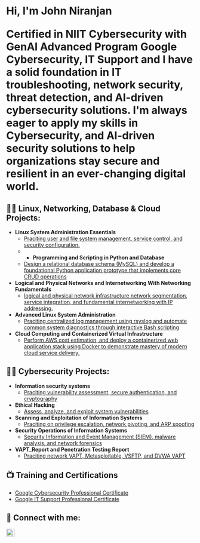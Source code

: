 <h1>Hi, I'm John Niranjan

  Certified in NIIT Cybersecurity with GenAI Advanced Program Google Cybersecurity, IT Support and I have a solid foundation in IT troubleshooting, network security, threat detection, and AI-driven cybersecurity solutions. I'm always eager to apply my skills in Cybersecurity, and AI-driven security solutions to help organizations stay secure and resilient in an ever-changing digital world.

<h2>👨‍💻 Linux, Networking, Database & Cloud Projects:</h2>

- <b>Linux System Administration Essentials </b>
  - [Praciting user and file system management, service control, and security configuration.](https://github.com/JohnNiranjan/Linux-System-Administration-Essentials)
  - - <b>Programming and Scripting in Python and Database </b>
  - [ Design a relational database schema (MySQL) and develop a foundational Python application prototype that implements core CRUD operations](https://github.com/JohnNiranjan/Programming-and-Scripting-in-Python-and-Database)
- <b>Logical and Physical Networks and Internetworking With Networking Fundamentals </b>
  - [logical and physical network infrastructure network segmentation, service integration, and fundamental internetworking with IP addressing.](https://github.com/JohnNiranjan/Logical-and-Physical-Networks-and-Internetworking-With-Networking-Fundamentals)
- <b>Advanced Linux System Administration </b>
  - [Praciting centralized log management using rsyslog and automate common system diagnostics through interactive Bash scripting](https://github.com/JohnNiranjan/Advanced-Linux-System-Administration)
- <b>Cloud Computing and Containerized Virtual Infrastructure </b>
  - [Perform AWS cost estimation, and deploy a containerized web application stack using Docker to demonstrate mastery of modern cloud service delivery.](https://github.com/JohnNiranjan/Cloud-Computing-and-Containerized-Virtual-Infrastructure-)


<h2>👨‍💻 Cybersecurity Projects:</h2>

- <b>Information security systems </b>
  - [Praciting vulnerability assessment, secure authentication, and cryptography](https://github.com/JohnNiranjan/InformationSecuritySystems)
- <b>Ethical Hacking </b>
  - [Assess, analyze, and exploit system vulnerabilities](https://github.com/JohnNiranjan/Ethical-Hacking)
- <b>Scanning and Exploitation of Information Systems </b>
  - [Praciting on privilege escalation, network pivoting, and ARP spoofing](https://github.com/JohnNiranjan/Scanning-and-Exploitation-of-Information-Systems)
- <b>Security Operations of Information Systems </b>
  - [Security Information and Event Management (SIEM), malware analysis, and network forensics](https://github.com/JohnNiranjan/Security-Operations-of-Information-Systems)
- <b>VAPT_Report and Penetration Testing Report </b>
  - [Praciting network VAPT, Metasploitable, VSFTP, and DVWA VAPT](https://github.com/JohnNiranjan/VAPT_Report-and-Penetration-Testing-Report)

<h2>📺 Training and Certifications</h2>

- [Google Cybersecurity Professional Certificate](https://www.coursera.org/account/accomplishments/specialization/certificate/5W21RVGKU51G)
- [Google IT Support Professional Certificate](https://www.coursera.org/account/accomplishments/specialization/certificate/G29XGWHSPG9W)


<h2> 🤳 Connect with me:</h2>

[<img align="left" alt="John Niranjan | LinkedIn" width="22px" src="https://cdn.jsdelivr.net/npm/simple-icons@v3/icons/linkedin.svg" />](https://www.linkedin.com/in/john-niranjan-2303a2222)

[linkedin]: https://linkedin.com/in/JohnNiranjan

